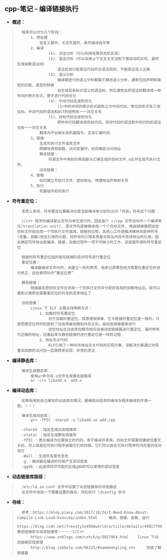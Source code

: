 ## cpp-笔记 - 编译链接执行
- **概述：**
>       程序可以分为几个阶段：
>           1、预处理
>               宏定义展开，头文件展开、条件编译指令等
>           2、编译
>                   (1)、词法分析（可以利用有限状态机实现）
>                   (2)、语法分析（可以采用上下文无关文法和下推自动机实现，最终生成抽象语法树）
>                       语法检测只能保证代码符合语法规则，不能保证语义正确
>                   (3)、语义分析
>                       编译期进行的语义分析都属于静态语义分析，通常包括声明和类型的匹配，类型的转换
>                       会生成具有标识语义的语法树，然后通常会把语法树翻译成一种中间的表示形式，便于进行代码优化
>                   (4)、中间代码生成和优化
>                       (3)中的中间的表示形式就称之为中间代码，常见的形式有三地址码，中间代码的语法和AST的结构有一一对应关系
>                   (5)、目标代码生成和优化
>                       把中间代码翻译成目标代码，目标代码的语法和中间代码的语法也有一一对应关系
>               翻译为平台相关的机器指令，生成汇编代码
>           3、链接
>               生成可执行文件或库文件
>               跨模块调用函数，访问变量时，如何确定访问地址
>               静态链接：
>                   将源文件中用到的库函数与汇编生成的目标文件.o合并生成可执行文件。
>               动态链接：
>           4、装载
>               如何建立可执行文件、虚拟地址、物理地址的映射关系
>           5、执行
>               机器指令如何执行
>
>

- **符号重定位：**
>       本质上来说，符号重定位要解决的是当前编译单元如何访问「外部」符号这个问题
>
>       c/c++ 程序的编译是以文件为单位进行的，因此每个 c/cpp 文件也叫作一个编译单元(translation unit), 源文件先是被编译成一个个目标文件, 再由链接器把这些目标文件组合成一个可执行文件或库，链接的过程，其核心工作是解决模块间各种符号(变量，函数)相互引用的问题，对符号的引用本质是对其在内存中具体地址的引用，因此确定符号地址是编译，链接，加载过程中一项不可缺少的工作，这就是所谓的符号重定位
>
>       链接时符号重定位指的是在链接阶段对符号进行重定位
>       重定位表：
>           编译器编译文件时时，会建立一系列表项，用来记录哪些地方需要在重定位时进行修正，这些表项叫作“重定位表”
>
>       静态链接：
>           链接器在把目标文件合并成一个可执行文件并分配好各段的加载地址后，就可以重新计算那些需要重定位的符号的具体地址了
>
>       动态链接：
>           Linux 下 ELF 主要支持两种方式：
>               1、加载时符号重定位
>                   对于加载时重定位，其原理很简单，它与链接时重定位是一致的，只是把重定位的时机放到了动态库被加载到内存之后，由动态链接器来进行
>                   这些地址在动态库加载完成后会被动态链接器进行重定位，最终修改为正确的地址，这看起来与静态链接时进行重定位是一样的过程
>               2、地址无关代码
>                   ELF引用了一种叫作地址无关代码的实现方案，该解决方案通过对变量及函数的访问加一层跳转来实现，非常的灵活
>
>
>
>

- **编译静态库：**
>       编译生成静态库：
>           使用ar命令将.o文件生成静态链接库
>           ar -crv libadd.a  add.o
>

- **编译动态库：**
>       如果有用到自己编写的动态库的情况，要确保动态库的编译与程序编译的环境一致。！！！
>
>       编译生成动态库：
>           g++ -fPIC -shared -o libadd.so add.cpp
>
>       -shared ：指定生成动态链接库
>       -static ：指定生成静态链接库
>       -fPIC ：表示编译为位置独立的代码，用于编译共享库。目标文件需要创建成位置无关码，念上就是在可执行程序装载它们的时候，它们可以放在可执行程序的内存里的任何地方
>       -Wall ：生成所有警告信息
>       -g ：编译器在编译的时候产生调试信息
>       -ggdb ：此选项将尽可能的生成gdb的可以使用的调试信息
>

- **动态链接库路径：**
>       /etc/ld.so.conf 文件中设置了动态链接库的寻找路径
>       在文件中添加一下需要设置的路径，然后执行 ldconfig 命令
>
>
>
>
>
>
>
>
>
>

- **待续：**
>       参考：https://blog.piasy.com/2017/10/24/I-Need-Know-About-Compile-Link-Load-Execute/index.html     编译、链接、装载、运行
>           https://blog.csdn.net/freestyle4568world/article/details/49817799   静态链接库与动态链接库－－－－C/C++
>           https://www.cnblogs.com/catch/p/3857964.html    linux 下动态链接实现原理
>           http://blog.jobbole.com/96225/#namemangling_chs     彻底了解链接器
>
>
>
>
>
>
>
>
>
>
